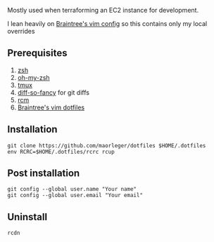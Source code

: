 Mostly used when terraforming an EC2 instance for development.

I lean heavily on [Braintree's vim config](https://github.com/braintreeps/vim_dotfiles) so this contains only my local overrides

## Prerequisites

1. [zsh](https://github.com/robbyrussell/oh-my-zsh/wiki/Installing-ZSH)
1. [oh-my-zsh](https://github.com/robbyrussell/oh-my-zsh)
1. [tmux](https://github.com/tmux/tmux)
1. [diff-so-fancy](https://github.com/so-fancy/diff-so-fancy) for git diffs
1. [rcm](https://github.com/thoughtbot/rcm#installation)
1. [Braintree's vim dotfiles](https://github.com/braintreeps/vim_dotfiles)

## Installation

```
git clone https://github.com/maorleger/dotfiles $HOME/.dotfiles
env RCRC=$HOME/.dotfiles/rcrc rcup
```

## Post installation

```
git config --global user.name "Your name"
git config --global user.email "Your email"
```

## Uninstall

```
rcdn
```
